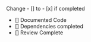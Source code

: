 Change - [] to - [x] if completed
- [] Documented Code
- [] Dependencies completed
- [] Review Complete
